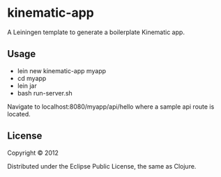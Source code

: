 # kinematic-app

A Leiningen template to generate a boilerplate Kinematic app.

## Usage

* lein new kinematic-app myapp
* cd myapp
* lein jar
* bash run-server.sh

Navigate to localhost:8080/myapp/api/hello where a sample api route is located.

## License

Copyright © 2012

Distributed under the Eclipse Public License, the same as Clojure.
